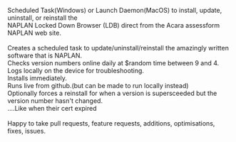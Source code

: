 Scheduled Task(Windows) or Launch Daemon(MacOS) to install, update, uninstall, or reinstall the<br>
NAPLAN Locked Down Browser (LDB) direct from the Acara assessform NAPLAN web site.<br><br>
Creates a scheduled task to update/uninstall/reinstall the amazingly written software that is NAPLAN.<br>
Checks version numbers online daily at $random time between 9 and 4.<br>
Logs locally on the device for troubleshooting.<br> 
Installs immediately.<br>
Runs live from github.(but can be made to run locally instead)<br> 
Optionally forces a reinstall for when a version is supersceeded but the version number hasn't changed.<br>
....Like when their cert expired<br><br> 
Happy to take pull requests, feature requests, additions, optimisations, fixes, issues.<br> 
